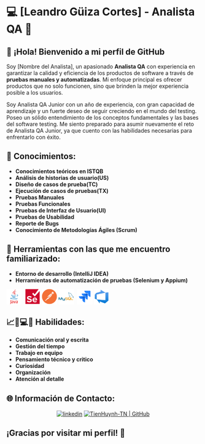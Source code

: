 
# 💻 **[Leandro Güiza Cortes]** - Analista QA 🐞

## 👋 ¡Hola! Bienvenido a mi perfil de GitHub
Soy [Nombre del Analista], un apasionado **Analista QA** con experiencia en garantizar la calidad y eficiencia de los productos de software a través de **pruebas manuales y automatizadas**. Mi enfoque principal es ofrecer productos que no solo funcionen, sino que brinden la mejor experiencia posible a los usuarios.

Soy Analista QA Junior con un año de experiencia, con gran capacidad de aprendizaje y un fuerte deseo de seguir creciendo en el mundo del testing. Poseo un sólido entendimiento de los conceptos fundamentales y las bases del software testing. Me siento preparado para asumir nuevamente el reto de Analista QA Junior, ya que cuento con las habilidades necesarias para enfrentarlo con éxito.

## 🚀 Conocimientos:

- **Conocimientos teóricos en ISTQB**
- **Análisis de historias de usuario(US)**
- **Diseño de casos de prueba(TC)** 
- **Ejecución de casos de pruebas(TX)**
- **Pruebas Manuales**
- **Pruebas Funcionales**
- **Pruebas de Interfaz de Usuario(UI)**
- **Pruebas de Usabilidad**
- **Reporte de Bugs**
- **Conocimiento de Metodologías Ágiles (Scrum)**

## 📎 Herramientas con las que me encuentro familiarizado:

- **Entorno de desarrollo (IntelliJ IDEA)**
- **Herramientas de automatización de pruebas (Selenium y Appium)**

<div>
   <img src="https://github.com/devicons/devicon/blob/master/icons/java/java-original-wordmark.svg" title="Java" alt="Java" width="40" height="40"/>&nbsp;
  <img src="https://github.com/devicons/devicon/blob/master/icons/selenium/selenium-original.svg" title="Selenium" **alt="Selenium" width="40" height="40"/>
  <img src="https://github.com/devicons/devicon/blob/master/icons/postman/postman-original.svg" title="Postman" **alt="Postman" width="40" height="40"/>
    <img src="https://github.com/devicons/devicon/blob/master/icons/mysql/mysql-original-wordmark.svg" title="MySQL"  alt="MySQL" width="40" height="40"/>&nbsp;
  <img src="https://github.com/devicons/devicon/blob/master/icons/jira/jira-original.svg" title="Jira" **alt="Jira" width="40" height="40"/>
  <img src="https://github.com/devicons/devicon/blob/master/icons/azuredevops/azuredevops-original.svg" title="Azure DevOps" **alt="Azure DevOps" width="40" height="40"/>
</div>


## 📈💫💻💡 Habilidades:

- **Comunicación oral y escrita**
- **Gestión del tiempo**
- **Trabajo en equipo**
- **Pensamiento técnico y critico**
- **Curiosidad**
- **Organización**
- **Atención al detalle**

## 🌐 Información de Contacto:

<p align="center">
<a href="https://www.linkedin.com/in/leandro-guiza-cortes-579b612ab/" target="blank"><img align="center" src="https://user-images.githubusercontent.com/88904952/234979284-68c11d7f-1acc-4f0c-ac78-044e1037d7b0.png" alt="linkedin" height="50" width="50" /></a>
 <a href="https://github.com/LeandroGuizaCortes" target="_blank">
    <img align="center" alt="TienHuynh-TN | GitHub" width="50px" src="https://upload.wikimedia.org/wikipedia/commons/thumb/a/ae/Github-desktop-logo-symbol.svg/1024px-Github-desktop-logo-symbol.svg.png" /></a> 
</p>
 
## ¡Gracias por visitar mi perfil! 🚀



